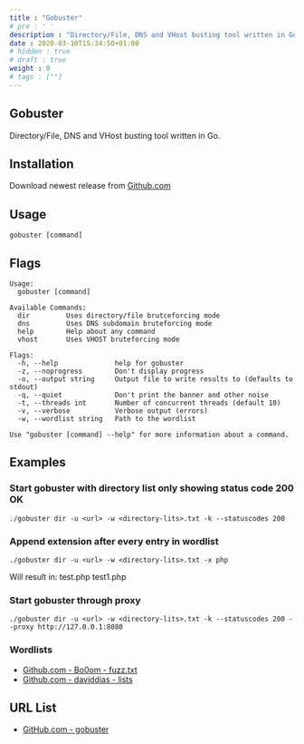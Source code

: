 ```yaml
---
title : "Gobuster"
# pre : ' '
description : "Directory/File, DNS and VHost busting tool written in Go."
date : 2020-03-10T15:34:50+01:00
# hidden : true
# draft : true
weight : 0
# tags : [""]
---
```


## Gobuster

Directory/File, DNS and VHost busting tool written in Go.

## Installation

Download newest release from [Github.com](https://github.com/OJ/gobuster/releases)

## Usage

```plain
gobuster [command]
```

## Flags

```plain
Usage:
  gobuster [command]

Available Commands:
  dir         Uses directory/file brutceforcing mode
  dns         Uses DNS subdomain bruteforcing mode
  help        Help about any command
  vhost       Uses VHOST bruteforcing mode

Flags:
  -h, --help              help for gobuster
  -z, --noprogress        Don't display progress
  -o, --output string     Output file to write results to (defaults to stdout)
  -q, --quiet             Don't print the banner and other noise
  -t, --threads int       Number of concurrent threads (default 10)
  -v, --verbose           Verbose output (errors)
  -w, --wordlist string   Path to the wordlist

Use "gobuster [command] --help" for more information about a command.
```

## Examples

### Start gobuster with directory list only showing status code 200 OK

```plain
./gobuster dir -u <url> -w <directory-lits>.txt -k --statuscodes 200
```

### Append extension after every entry in wordlist

```plain
./gobuster dir -u <url> -w <directory-lits>.txt -x php
```

Will result in:
test.php
test1.php

### Start gobuster through proxy

```plain
./gobuster dir -u <url> -w <directory-lits>.txt -k --statuscodes 200 --proxy http://127.0.0.1:8080
```

### Wordlists

* [Github.com - Bo0om - fuzz.txt](https://github.com/Bo0oM/fuzz.txt/blob/master/fuzz.txt)
* [Github.com - daviddias - lists](https://github.com/daviddias/node-dirbuster/tree/master/lists)

## URL List

* [GitHub.com - gobuster](https://github.com/OJ/gobuster)
